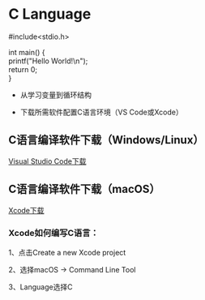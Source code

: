 # C Language
#include<stdio.h>  

int main() {  
     printf("Hello World!\n");  
     return 0;  
}

* 从学习变量到循环结构  

* 下载所需软件配置C语言环境（VS Code或Xcode）

## C语言编译软件下载（Windows/Linux）
[Visual Studio Code下载](https://code.visualstudio.com/)

## C语言编译软件下载（macOS）
[Xcode下载](https://apps.apple.com/cn/app/xcode/id497799835?mt=12)
### Xcode如何编写C语言：
1、点击Create a new Xcode project  

2、选择macOS -> Command Line Tool  

3、Language选择C
